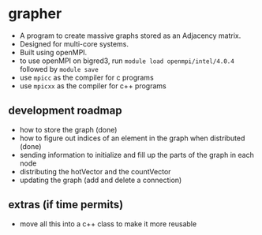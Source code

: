 # grapher

- A program to create massive graphs stored as an Adjacency matrix.
- Designed for multi-core systems.
- Built using openMPI.
- to use openMPI on bigred3, run ```module load openmpi/intel/4.0.4``` followed by ```module save```
- use ```mpicc``` as the compiler for c programs
- use ```mpicxx``` as the compiler for c++ programs


## development roadmap
- how to store the graph (done)
- how to figure out indices of an element in the graph when distributed (done)
- sending information to initialize and fill up the parts of the graph in each node
- distributing the hotVector and the countVector
- updating the graph (add and delete a connection)


## extras (if time permits)
- move all this into a c++ class to make it more reusable
